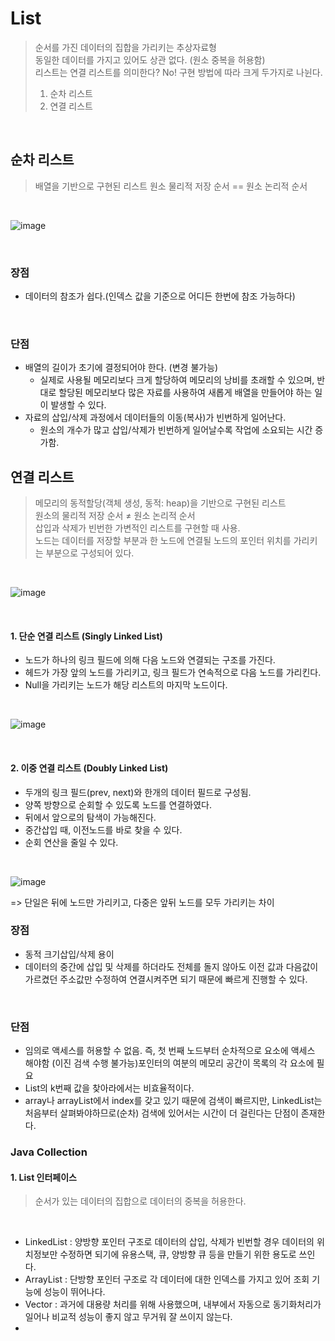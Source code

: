 # List
> 순서를 가진 데이터의 집합을 가리키는 추상자료형    
> 동일한 데이터를 가지고 있어도 상관 없다. (원소 중복을 허용함)    
> 리스트는 연결 리스트를 의미한다? No! 구현 방법에 따라 크게 두가지로 나뉜다.    
>1) 순차 리스트    
>2) 연결 리스트    

<br>

## 순차 리스트
>배열을 기반으로 구현된 리스트
>원소 물리적 저장 순서 == 원소 논리적 순서  

<br>

![image](https://user-images.githubusercontent.com/84886987/151108262-fe61466a-7035-490b-99f2-a5b8ae3e60e8.png)

<br>

### 장점   
  * 데이터의 참조가 쉽다.(인덱스 값을 기준으로 어디든 한번에 참조 가능하다)  

<br>

### 단점
  * 배열의 길이가 초기에 결정되어야 한다. (변경 불가능)  
    - 실제로 사용될 메모리보다 크게 할당하여 메모리의 낭비를 초래할 수 있으며, 반대로 할당된 메모리보다 많은 자료를 사용하여 새롭게 배열을 만들어야 하는 일이 발생할 수 있다.
  * 자료의 삽입/삭제 과정에서 데이터들의 이동(복사)가 빈번하게 일어난다.  
    - 원소의 개수가 많고 삽입/삭제가 빈번하게 일어날수록 작업에 소요되는 시간 증가함.  

## 연결 리스트  
>메모리의 동적할당(객체 생성, 동적: heap)을 기반으로 구현된 리스트   
>원소의 물리적 저장 순서 ≠ 원소 논리적 순서  
>삽입과 삭제가 빈번한 가변적인 리스트를 구현할 때 사용.    
>노드는 데이터를 저장할 부분과 한 노드에 연결될 노드의 포인터 위치를 가리키는 부분으로 구성되어 있다.   

<br>

![image](https://user-images.githubusercontent.com/84886987/151108479-c57e516a-7d05-44a2-bc6a-767baa897da3.png)

<br>

#### 1. 단순 연결 리스트 (Singly Linked List)  
  * 노드가 하나의 링크 필드에 의해 다음 노드와 연결되는 구조를 가진다.  
  * 헤드가 가장 앞의 노드를 가리키고, 링크 필드가 연속적으로 다음 노드를 가리킨다.  
  * Null을 가리키는 노드가 해당 리스트의 마지막 노드이다.

<br>

![image](https://user-images.githubusercontent.com/84886987/151108595-eedbe672-fef9-4212-b9b1-815dc9096a2a.png)

<br>

#### 2. 이중 연결 리스트 (Doubly Linked List)  
  * 두개의 링크 필드(prev, next)와 한개의 데이터 필드로 구성됨.  
  * 양쪽 방향으로 순회할 수 있도록 노드를 연결하였다.
  * 뒤에서 앞으로의 탐색이 가능해진다.
  * 중간삽입 때, 이전노드를 바로 찾을 수 있다.
  * 순회 연산을 줄일 수 있다.

<br>

![image](https://user-images.githubusercontent.com/84886987/151108703-23dac3f0-2f81-42ca-b3c4-e3428cd3bce9.png)

=> 단일은 뒤에 노드만 가리키고, 다중은 앞뒤 노드를 모두 가리키는 차이  

### 장점
  * 동적 크기삽입/삭제 용이
  * 데이터의 중간에 삽입 및 삭제를 하더라도 전체를 돌지 않아도 이전 값과 다음값이 가르켰던 주소값만 수정하여 연결시켜주면 되기 때문에 빠르게 진행할 수 있다.

<br>

### 단점
  * 임의로 액세스를 허용할 수 없음. 즉, 첫 번째 노드부터 순차적으로 요소에 액세스 해야함 (이진 검색 수행 불가능)포인터의 여분의 메모리 공간이 목록의 각 요소에 필요
  * List의 k번째 값을 찾아라에서는 비효율적이다.
  * array나 arrayList에서 index를 갖고 있기 때문에 검색이 빠르지만, LinkedList는 처음부터 살펴봐야하므로(순차) 검색에 있어서는 시간이 더 걸린다는 단점이 존재한다.

### Java Collection
#### 1. List 인터페이스
>순서가 있는 데이터의 집합으로 데이터의 중복을 허용한다.

<br>

  * LinkedList : 양방향 포인터 구조로 데이터의 삽입, 삭제가 빈번할 경우 데이터의 위치정보만 수정하면 되기에 유용스택, 큐, 양방향 큐 등을 만들기 위한 용도로 쓰인다.  
  * ArrayList : 단방향 포인터 구조로 각 데이터에 대한 인덱스를 가지고 있어 조회 기능에 성능이 뛰어나다.  
  * Vector : 과거에 대용량 처리를 위해 사용했으며, 내부에서 자동으로 동기화처리가 일어나 비교적 성능이 좋지 않고 무거워 잘 쓰이지 않는다.
  * 



